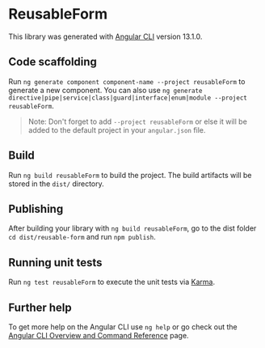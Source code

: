 # ReusableForm

This library was generated with [Angular CLI](https://github.com/angular/angular-cli) version 13.1.0.

## Code scaffolding

Run `ng generate component component-name --project reusableForm` to generate a new component. You can also use `ng generate directive|pipe|service|class|guard|interface|enum|module --project reusableForm`.
> Note: Don't forget to add `--project reusableForm` or else it will be added to the default project in your `angular.json` file. 

## Build

Run `ng build reusableForm` to build the project. The build artifacts will be stored in the `dist/` directory.

## Publishing

After building your library with `ng build reusableForm`, go to the dist folder `cd dist/reusable-form` and run `npm publish`.

## Running unit tests

Run `ng test reusableForm` to execute the unit tests via [Karma](https://karma-runner.github.io).

## Further help

To get more help on the Angular CLI use `ng help` or go check out the [Angular CLI Overview and Command Reference](https://angular.io/cli) page.
